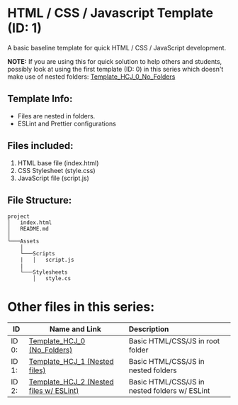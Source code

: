 # HTML / CSS / Javascript Template (ID: 1)

A basic baseline template for quick HTML / CSS / JavaScript development.

**NOTE:** If you are using this for quick solution to help others and students, possibly look at using the first template (ID: 0) in this series which doesn't make use of nested folders: [Template_HCJ_0_No_Folders](https://github.com/martink-rsa/Template_HTML_CSS_JS_0 'Template ID: 0, no folder')

## Template Info:

- Files are nested in folders.
- ESLint and Prettier configurations

## Files included:

1. HTML base file (index.html)
2. CSS Stylesheet (style.css)
3. JavaScript file (script.js)

## File Structure:

```
project
│   index.html
│   README.md
│
└───Assets
    │
    └───Scripts
    |   │   script.js
    |
    └───Stylesheets
        │   style.cs
```

# Other files in this series:

| ID    | Name and Link                                                                                                                          | Description                                   |
| ----- | -------------------------------------------------------------------------------------------------------------------------------------- | :-------------------------------------------- |
| ID 0: | [Template_HCJ_0 (No_Folders)](https://github.com/martink-rsa/Template_HTML_CSS_JS_0 'Template ID: 0, no folder')                       | Basic HTML/CSS/JS in root folder              |
| ID 1: | [Template_HCJ_1 (Nested files)](https://github.com/martink-rsa/Template_HTML_CSS_JS_1 'Template ID: 1, nested files')                  | Basic HTML/CSS/JS in nested folders           |
| ID 2: | [Template_HCJ_2 (Nested files w/ ESLint)](https://github.com/martink-rsa/Template_HTML_CSS_JS_1 'Template ID: 2, ESLint and Prettier') | Basic HTML/CSS/JS in nested folders w/ ESLint |  |
